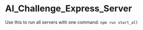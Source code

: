 # AI_Challenge_Express_Server

Use this to run all servers with one command:
```npm run start_all```